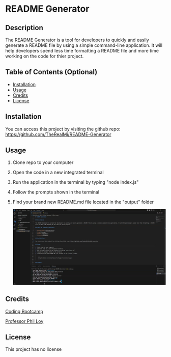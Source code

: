 # README Generator

## Description

The README Generator is a tool for developers to quickly and easily generate a README file by using a simple command-line application. It will help developers spend less time formatting a README file and more time working on the code for thier project. 

## Table of Contents (Optional)

- [Installation](#installation)
- [Usage](#usage)
- [Credits](#credits)
- [License](#license)

## Installation

You can access this project by visiting the github repo: https://github.com/TheRealMi/README-Generator

## Usage

1. Clone repo to your computer
2. Open the code in a new integrated terminal
3. Run the application in the terminal by typing "node index.js"
4. Follow the prompts shown in the terminal
5. Find your brand new README.md file located in the "output" folder
    
 
    ![Application screenshot](./images/Screenshot.PNG)
  

## Credits

[Coding Bootcamp](https://github.com/coding-boot-camp/potential-enigma)

[Professor Phil Loy](https://github.com/philliploy)

## License

This project has no license


